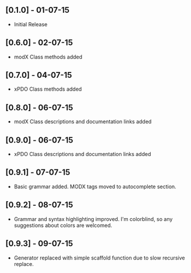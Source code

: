 ## [0.1.0] - 01-07-15
- Initial Release

## [0.6.0] - 02-07-15
- modX Class methods added

## [0.7.0] - 04-07-15
- xPDO Class methods added

## [0.8.0] - 06-07-15
- modX Class descriptions and documentation links added

## [0.9.0] - 06-07-15
- xPDO Class descriptions and documentation links added

## [0.9.1] - 07-07-15
- Basic grammar added. MODX tags moved to autocomplete section.

## [0.9.2] - 08-07-15
- Grammar and syntax highlighting improved. I'm colorblind, so any suggestions about colors are welcomed.

## [0.9.3] - 09-07-15
- Generator replaced with simple scaffold function due to slow recursive replace.
